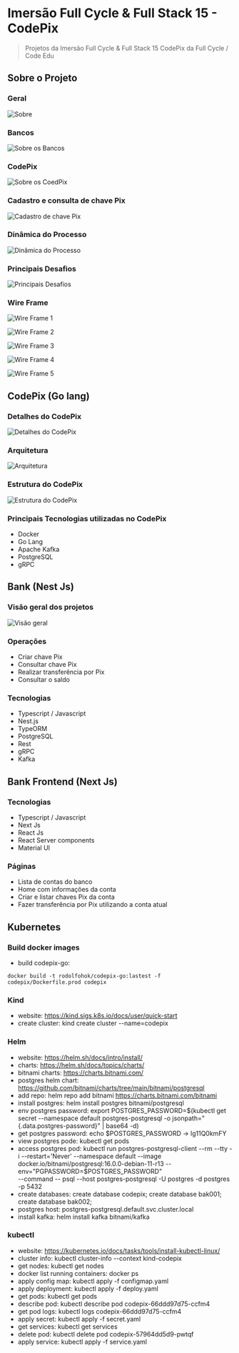 # Imersão Full Cycle & Full Stack 15 - CodePix

> Projetos da Imersão Full Cycle & Full Stack 15 CodePix da Full Cycle / Code Edu

## Sobre o Projeto

### Geral

![Sobre](/files/sobre.png)

### Bancos

![Sobre os Bancos](/files/sobre-bancos.png)

### CodePix

![Sobre os CoedPix](/files/sobre-codepix.png)

### Cadastro e consulta de chave Pix

![Cadastro de chave Pix](/files/sobre-cadastro-pix.png)

### Dinâmica do Processo

![Dinâmica do Processo](/files/sobre-processo.png)

### Principais Desafios

![Principais Desafios](/files/sobre-desafios.png)

### Wire Frame

![Wire Frame 1](/files/wireframe-1.png)

![Wire Frame 2](/files/wireframe-2.png)

![Wire Frame 3](/files/wireframe-3.png)

![Wire Frame 4](/files/wireframe-4.png)

![Wire Frame 5](/files/wireframe-5.png)

## CodePix (Go lang)

### Detalhes do CodePix

![Detalhes do CodePix](/files/sobre-detalhes-codepix.png)

### Arquitetura

![Arquitetura](/files/arquitetura.png)

### Estrutura do CodePix

![Estrutura do CodePix](/files/estrutura-codepix.png)

### Principais Tecnologias utilizadas no CodePix

- Docker
- Go Lang
- Apache Kafka
- PostgreSQL
- gRPC

## Bank (Nest Js)

### Visão geral dos projetos

![Visão geral](/files/geral.png)

### Operações

- Criar chave Pix
- Consultar chave Pix
- Realizar transferência por Pix
- Consultar o saldo

### Tecnologias

- Typescript / Javascript
- Nest.js
- TypeORM
- PostgreSQL
- Rest
- gRPC
- Kafka

## Bank Frontend (Next Js)

### Tecnologias

- Typescript / Javascript
- Next Js
- React Js
- React Server components
- Material UI

### Páginas

- Lista de contas do banco
- Home com informações da conta
- Criar e listar chaves Pix da conta
- Fazer transferência por Pix utilizando a conta atual

## Kubernetes

### Build docker images

- build codepix-go:

`docker build -t rodolfohok/codepix-go:lastest -f codepix/Dockerfile.prod codepix`

### Kind

- website: https://kind.sigs.k8s.io/docs/user/quick-start
- create cluster: kind create cluster --name=codepix

### Helm

- website: https://helm.sh/docs/intro/install/
- charts: https://helm.sh/docs/topics/charts/
- bitnami charts: https://charts.bitnami.com/
- postgres helm chart: https://github.com/bitnami/charts/tree/main/bitnami/postgresql
- add repo: helm repo add bitnami https://charts.bitnami.com/bitnami
- install postgres: helm install postgres bitnami/postgresql
- env postgres password: export POSTGRES_PASSWORD=$(kubectl get secret --namespace default postgres-postgresql -o jsonpath="{.data.postgres-password}" | base64 -d)
- get postgres password: echo $POSTGRES_PASSWORD -> lg11Q0kmFY
- view postgres pode: kubectl get pods
- access postgres pod: kubectl run postgres-postgresql-client --rm --tty -i --restart='Never' --namespace default --image docker.io/bitnami/postgresql:16.0.0-debian-11-r13 --env="PGPASSWORD=$POSTGRES_PASSWORD" \
   --command -- psql --host postgres-postgresql -U postgres -d postgres -p 5432
- create databases: create database codepix; create database bak001; create database bak002;
- postgres host: postgres-postgresql.default.svc.cluster.local
- install kafka: helm install kafka bitnami/kafka

### kubectl

- website: https://kubernetes.io/docs/tasks/tools/install-kubectl-linux/
- cluster info: kubectl cluster-info --context kind-codepix
- get nodes: kubectl get nodes
- docker list running containers: docker ps
- apply config map: kubectl apply -f configmap.yaml
- apply deployment: kubectl apply -f deploy.yaml
- get pods: kubectl get pods
- describe pod: kubectl describe pod codepix-66ddd97d75-ccfm4
- get pod logs: kubectl logs codepix-66ddd97d75-ccfm4
- apply secret: kubectl apply -f secret.yaml
- get services: kubectl get services
- delete pod: kubectl delete pod codepix-57964dd5d9-pwtqf
- apply service: kubectl apply -f service.yaml
